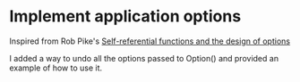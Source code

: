 # Implement application options

Inspired from Rob Pike's [Self-referential functions and the design of options](https://commandcenter.blogspot.com/2014/01/self-referential-functions-and-design.html)

I added a way to undo all the options passed to Option() and provided an example of how to use it.
